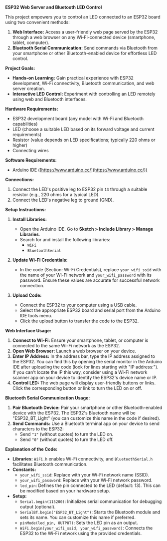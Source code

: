 **ESP32 Web Server and Bluetooth LED Control**

This project empowers you to control an LED connected to an ESP32 board using two convenient methods:

1. **Web Interface:** Access a user-friendly web page served by the ESP32 through a web browser on any Wi-Fi-connected device (smartphone, tablet, computer).
2. **Bluetooth Serial Communication:** Send commands via Bluetooth from your smartphone or other Bluetooth-enabled device for effortless LED control.

**Project Goals:**

* **Hands-on Learning:** Gain practical experience with ESP32 development, Wi-Fi connectivity, Bluetooth communication, and web server creation.
* **Interactive LED Control:** Experiment with controlling an LED remotely using web and Bluetooth interfaces.

**Hardware Requirements:**

* ESP32 development board (any model with Wi-Fi and Bluetooth capabilities)
* LED (choose a suitable LED based on its forward voltage and current requirements)
* Resistor (value depends on LED specifications; typically 220 ohms or higher)
* Connecting wires

**Software Requirements:**

* Arduino IDE ([https://www.arduino.cc/](https://www.arduino.cc/))

**Connections:**

1. Connect the LED's positive leg to ESP32 pin `13` through a suitable resistor (e.g., 220 ohms for a typical LED).
2. Connect the LED's negative leg to ground (GND).

**Setup Instructions:**

1. **Install Libraries:**
   - Open the Arduino IDE. Go to **Sketch > Include Library > Manage Libraries**.
   - Search for and install the following libraries:
     - `WiFi`
     - `BluetoothSerial`

2. **Update Wi-Fi Credentials:**
   - In the code (Section: Wi-Fi Credentials), replace `your_wifi_ssid` with the name of your Wi-Fi network and `your_wifi_password` with its password. Ensure these values are accurate for successful network connection.

3. **Upload Code:**
   - Connect the ESP32 to your computer using a USB cable.
   - Select the appropriate ESP32 board and serial port from the Arduino IDE tools menu.
   - Click the upload button to transfer the code to the ESP32.

**Web Interface Usage:**

1. **Connect to Wi-Fi:** Ensure your smartphone, tablet, or computer is connected to the same Wi-Fi network as the ESP32.
2. **Open Web Browser:** Launch a web browser on your device.
3. **Enter IP Address:** In the address bar, type the IP address assigned to the ESP32. You can find this by opening the serial monitor in the Arduino IDE after uploading the code (look for lines starting with "IP address:"). If you can't locate the IP this way, consider using a Wi-Fi network scanner app on your device to identify the ESP32's device name or IP.
4. **Control LED:** The web page will display user-friendly buttons or links. Click the corresponding button or link to turn the LED on or off.

**Bluetooth Serial Communication Usage:**

1. **Pair Bluetooth Device:** Pair your smartphone or other Bluetooth-enabled device with the ESP32. The ESP32's Bluetooth name will be "ESP32_BT_Light" (you can customize this name in the code if desired).
2. **Send Commands:** Use a Bluetooth terminal app on your device to send characters to the ESP32:
   - Send `"1"` (without quotes) to turn the LED on.
   - Send `"0"` (without quotes) to turn the LED off.

**Explanation of the Code:**

* **Libraries:** `WiFi.h` enables Wi-Fi connectivity, and `BluetoothSerial.h` facilitates Bluetooth communication.
* **Constants:**
   - `your_wifi_ssid`: Replace with your Wi-Fi network name (SSID).
   - `your_wifi_password`: Replace with your Wi-Fi network password.
   - `led_pin`: Defines the pin connected to the LED (default: 13). This can be modified based on your hardware setup.
* **Setup:**
   - `Serial.begin(115200)`: Initializes serial communication for debugging output (optional).
   - `SerialBT.begin("ESP32_BT_Light")`: Starts the Bluetooth module and sets its name. You can customize this name if preferred.
   - `pinMode(led_pin, OUTPUT)`: Sets the LED pin as an output.
   - `WiFi.begin(your_wifi_ssid, your_wifi_password)`: Connects the ESP32 to the Wi-Fi network using the provided credentials.
